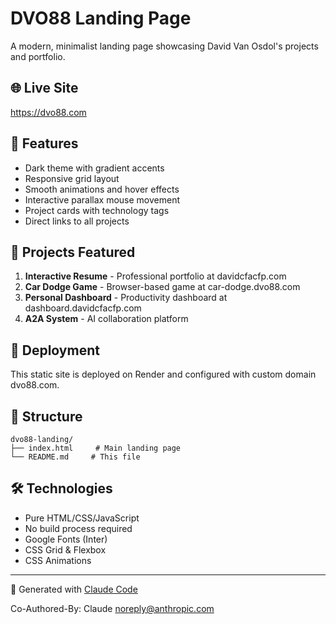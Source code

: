 # DVO88 Landing Page

A modern, minimalist landing page showcasing David Van Osdol's projects and portfolio.

## 🌐 Live Site
https://dvo88.com

## 🎨 Features
- Dark theme with gradient accents
- Responsive grid layout
- Smooth animations and hover effects
- Interactive parallax mouse movement
- Project cards with technology tags
- Direct links to all projects

## 🔗 Projects Featured
1. **Interactive Resume** - Professional portfolio at davidcfacfp.com
2. **Car Dodge Game** - Browser-based game at car-dodge.dvo88.com
3. **Personal Dashboard** - Productivity dashboard at dashboard.davidcfacfp.com
4. **A2A System** - AI collaboration platform

## 🚀 Deployment
This static site is deployed on Render and configured with custom domain dvo88.com.

## 📁 Structure
```
dvo88-landing/
├── index.html     # Main landing page
└── README.md     # This file
```

## 🛠️ Technologies
- Pure HTML/CSS/JavaScript
- No build process required
- Google Fonts (Inter)
- CSS Grid & Flexbox
- CSS Animations

---

🤖 Generated with [Claude Code](https://claude.ai/code)

Co-Authored-By: Claude <noreply@anthropic.com>